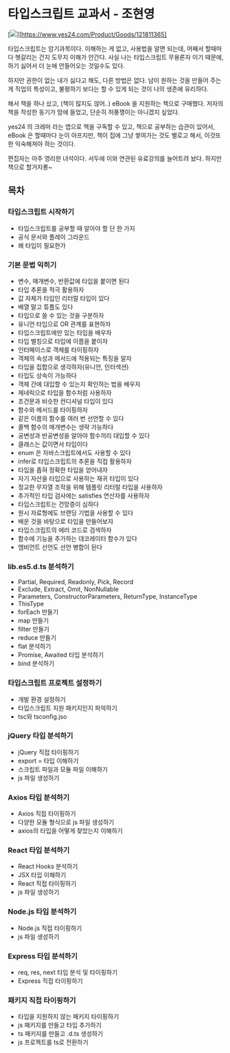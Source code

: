 # 타입스크립트 교과서 - 조현영

[![](https://image.yes24.com/goods/121811365/XL)][https://www.yes24.com/Product/Goods/121811365]

타입스크립트는 암기과목이다. 이해하는 게 없고, 사용법을 알면 되는데, 어째서 할때마다 헷갈리는 건지 도무지 이해가 안간다. 사실 나는 타입스크립트 무용론자 이기 때문에, 하기 싫어서 더 눈에 안들어오는 것일수도 있다.

하지만 권한이 없는 내가 싫다고 해도, 다른 방법은 없다. 남이 원하는 것을 만들어 주는 게 직업의 특성이고, 불평하기 보다는 할 수 있게 되는 것이 나의 생존에 유리하다.

해서 책을 하나 샀고, (책이 많지도 않어..) eBook 을 지원하는 책으로 구매했다. 저자의 책을 작성한 동기가 맘에 들었고, 단순히 허풍쟁이는 아니겠지 싶었다.

yes24 의 크레마 라는 앱으로 책을 구독할 수 있고, 책으로 공부하는 습관이 있어서, eBook 은 할때마다 눈이 아프지만, 책이 집에 그냥 쌓여가는 것도 별로고 해서, 이것또한 익숙해져야 하는 것이다.

편집자는 아주 영리한 녀석이다. 서두에 이와 연관된 유료강의를 늘어트려 놨다. 하지만 책으로 할거지롱~

## 목차

### 타입스크립트 시작하기

- 타입스크립트를 공부할 때 알아야 할 단 한 가지
- 공식 문서와 플레이 그라운드
- 왜 타입이 필요한가

### 기본 문법 익히기

- 변수, 매개변수, 반환값에 타입을 붙이면 된다
- 타입 추론을 적극 활용하자
- 값 자체가 타입인 리터럴 타입이 있다
- 배열 말고 튜플도 있다
- 타입으로 쓸 수 있는 것을 구분하자
- 유니언 타입으로 OR 관계를 표현하자
- 타입스크립트에만 있는 타입을 배우자
- 타입 별칭으로 타입에 이름을 붙이자
- 인터페이스로 객체를 타이핑하자
- 객체의 속성과 메서드에 적용되는 특징을 알자
- 타입을 집합으로 생각하자(유니언, 인터섹션)
- 타입도 상속이 가능하다
- 객체 간에 대입할 수 있는지 확인하는 법을 배우자
- 제네릭으로 타입을 함수처럼 사용하자
- 조건문과 비슷한 컨디셔널 타입이 있다
- 함수와 메서드를 타이핑하자
- 같은 이름의 함수를 여러 번 선언할 수 있다
- 콜백 함수의 매개변수는 생략 가능하다
- 공변성과 반공변성을 알아야 함수끼리 대입할 수 있다
- 클래스는 값이면서 타입이다
- enum 은 자바스크립트에서도 사용할 수 있다
- infer로 타입스크립트의 추론을 직접 활용하자
- 타입을 좁혀 정확한 타입을 얻어내자
- 자기 자산을 타입으로 사용하는 재귀 타입이 있다
- 정교한 무자열 조작을 위해 템플릿 리터럴 타입을 사용하자
- 추가적인 타입 검사에는 satisfies 연산자를 사용하자
- 타입스크립트는 건망증이 심하다
- 원시 자료형에도 브랜딩 기법을 사용할 수 있다
- 배운 것을 바탕으로 타입을 만들어보자
- 타입스크립트의 에러 코드로 검색하자
- 함수에 기능을 추가하는 데코레이터 함수가 있다
- 앰비언트 선언도 선언 병합이 된다

### lib.es5.d.ts 분석하기

- Partial, Required, Readonly, Pick, Record
- Exclude, Extract, Omit, NonNullable
- Parameters, ConstructorParameters, ReturnType, InstanceType
- ThisType
- forEach 만들기
- map 만들기
- filter 만들기
- reduce 만들기
- flat 분석하기
- Promise, Awaited 타입 분석하기
- bind 분석하기

### 타입스크립트 프로젝트 설정하기

- 개발 환경 설정하기
- 타입스크립트 지원 패키지인지 파악하기
- tsc와 tsconfig.jso

### jQuery 타입 분석하기

- jQuery 직접 타이핑하기
- export = 타입 이해하기
- 스크립트 파일과 모듈 파일 이해하기
- js 파일 생성하기

### Axios 타입 분석하기

- Axios 직접 타이핑하기
- 다양한 모듈 형식으로 js 파일 생성하기
- axios의 타입을 어떻게 찾았는지 이해하기

### React 타입 분석하기

- React Hooks 분석하기
- JSX 타입 이해하기
- React 직접 타이핑하기
- js 파일 생성하기

### Node.js 타입 분석하기

- Node.js 직접 타이핑하기
- js 파일 생성하기

### Express 타입 분석하기

- req, res, next 타입 분석 및 타이핑하기
- Express 직접 타이핑하기

### 패키지 직접 타이핑하기

- 타입을 지원하지 않는 패키지 타이핑하기
- js 패키지를 만들고 타입 추가하기
- ts 패키지를 만들고 .d.ts 생성하기
- js 프로젝트를 ts로 전환하기
